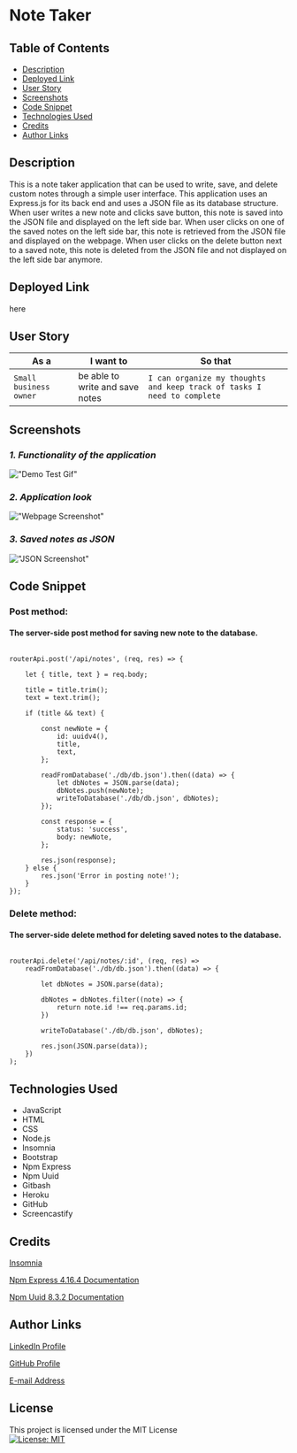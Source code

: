 # Note Taker


## Table of Contents
* [Description](#description)
* [Deployed Link](#deployed-link)
* [User Story](#user-story)
* [Screenshots](#screenshots)
* [Code Snippet](#code-snippet)
* [Technologies Used](#technologies-used)
* [Credits](#credits)
* [Author Links](#author-links)


## Description

This is a note taker application that can be used to write, save, and delete custom notes through a simple user interface. This application uses an Express.js for its back end and uses a JSON file as its database structure. When user writes a new note and clicks save button, this note is saved into the JSON file and displayed on the left side bar. When user clicks on one of the saved notes on the left side bar, this note is retrieved from the JSON file and displayed on the webpage. When user clicks on the delete button next to a saved note, this note is deleted from the JSON file and not displayed on the left side bar anymore.   


## Deployed Link

here


## User Story

| As a                   | I want to                       | So that   
| ---------------------- | ------------------------------- | ----------------------------------------------------------------------- |
| `Small business owner` | be able to write and save notes | `I can organize my thoughts and keep track of tasks I need to complete` |


## Screenshots

### *1. Functionality of the application*

!["Demo Test Gif"]()

### *2. Application look*

!["Webpage Screenshot"]()

### *3. Saved notes as JSON*

!["JSON Screenshot"]()


## Code Snippet

### Post method:
####  The server-side post method for saving new note to the database.
```

routerApi.post('/api/notes', (req, res) => {

    let { title, text } = req.body;

    title = title.trim();
    text = text.trim();

    if (title && text) {

        const newNote = {
            id: uuidv4(),
            title,
            text,
        };

        readFromDatabase('./db/db.json').then((data) => {
            let dbNotes = JSON.parse(data);
            dbNotes.push(newNote);
            writeToDatabase('./db/db.json', dbNotes);
        });

        const response = {
            status: 'success',
            body: newNote,
        };

        res.json(response);
    } else {
        res.json('Error in posting note!');
    }
});

```

### Delete method:
####  The server-side delete method for deleting saved notes to the database.
```

routerApi.delete('/api/notes/:id', (req, res) =>
    readFromDatabase('./db/db.json').then((data) => {

        let dbNotes = JSON.parse(data);

        dbNotes = dbNotes.filter((note) => {
            return note.id !== req.params.id;
        })

        writeToDatabase('./db/db.json', dbNotes);

        res.json(JSON.parse(data));
    })
);

```


## Technologies Used

- JavaScript
- HTML
- CSS
- Node.js
- Insomnia
- Bootstrap
- Npm Express
- Npm Uuid 
- Gitbash
- Heroku
- GitHub    
- Screencastify


## Credits

[Insomnia](https://docs.insomnia.rest/)

[Npm Express 4.16.4 Documentation](https://www.npmjs.com/package/express/v/4.16.4)

[Npm Uuid 8.3.2 Documentation](https://www.npmjs.com/package/uuid/v/8.3.2)


## Author Links

[LinkedIn Profile](https://www.linkedin.com/in/mehmet-musabeyoglu)

[GitHub Profile](https://github.com/MehmetMusabeyoglu)

[E-mail Address](mailto:mehmetmusabeyoglu@gmail.com) 


## License 

 This project is licensed under the MIT License 
 <br>
 [![License: MIT](https://img.shields.io/badge/License-MIT-yellow.svg)](https://opensource.org/licenses/MIT)